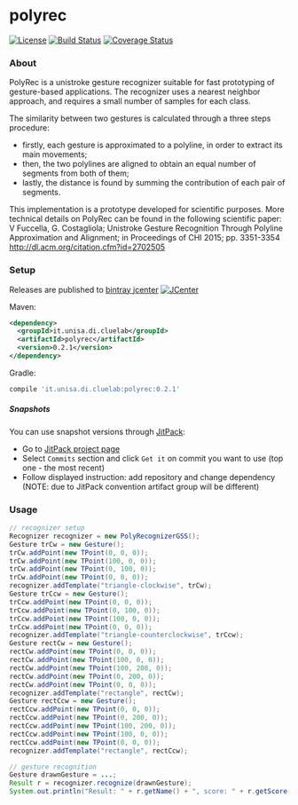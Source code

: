 # polyrec

[![License](https://img.shields.io/badge/License-BSD%203--Clause-blue.svg)](https://opensource.org/licenses/BSD-3-Clause)
[![Build Status](http://img.shields.io/travis/cluelab/polyrec.svg?style=flat&branch=master)](https://travis-ci.org/cluelab/polyrec)
[![Coverage Status](https://img.shields.io/coveralls/cluelab/polyrec.svg?style=flat)](https://coveralls.io/r/cluelab/polyrec?branch=master)

### About

PolyRec is a unistroke gesture recognizer suitable for fast prototyping of gesture-based applications. The recognizer uses a nearest neighbor approach, and requires a small number of samples for each class.

The similarity between two gestures is calculated through a three steps procedure:
- firstly, each gesture is approximated to a polyline, in order to extract its main movements;
- then, the two polylines are aligned to obtain an equal number of segments from both of them;
- lastly, the distance is found by summing the contribution of each pair of segments.

This implementation is a prototype developed for scientific purposes. More technical details on PolyRec can be found in the following scientific paper:
V Fuccella, G. Costagliola; Unistroke Gesture Recognition Through Polyline Approximation and Alignment; in Proceedings of CHI 2015; pp. 3351-3354
http://dl.acm.org/citation.cfm?id=2702505 

### Setup
 
Releases are published to [bintray jcenter](https://bintray.com/cluelab/polyrec/polyrec/)
[![JCenter](https://img.shields.io/bintray/v/cluelab/polyrec/polyrec.svg?label=jcenter)](https://bintray.com/cluelab/polyrec/polyrec/_latestVersion)

Maven:

```xml
<dependency>
  <groupId>it.unisa.di.cluelab</groupId>
  <artifactId>polyrec</artifactId>
  <version>0.2.1</version>
</dependency>
```

Gradle:

```groovy
compile 'it.unisa.di.cluelab:polyrec:0.2.1'
```

##### Snapshots

You can use snapshot versions through [JitPack](https://jitpack.io):

* Go to [JitPack project page](https://jitpack.io/#cluelab/polyrec)
* Select `Commits` section and click `Get it` on commit you want to use (top one - the most recent)
* Follow displayed instruction: add repository and change dependency (NOTE: due to JitPack convention artifact group will be different)

### Usage

```java
// recognizer setup
Recognizer recognizer = new PolyRecognizerGSS();
Gesture trCw = new Gesture();
trCw.addPoint(new TPoint(0, 0, 0));
trCw.addPoint(new TPoint(100, 0, 0));
trCw.addPoint(new TPoint(0, 100, 0));
trCw.addPoint(new TPoint(0, 0, 0));
recognizer.addTemplate("triangle-clockwise", trCw);
Gesture trCcw = new Gesture();
trCcw.addPoint(new TPoint(0, 0, 0));
trCcw.addPoint(new TPoint(0, 100, 0));
trCcw.addPoint(new TPoint(100, 0, 0));
trCcw.addPoint(new TPoint(0, 0, 0));
recognizer.addTemplate("triangle-counterclockwise", trCcw);
Gesture rectCw = new Gesture();
rectCw.addPoint(new TPoint(0, 0, 0));
rectCw.addPoint(new TPoint(100, 0, 0));
rectCw.addPoint(new TPoint(100, 200, 0));
rectCw.addPoint(new TPoint(0, 200, 0));
rectCw.addPoint(new TPoint(0, 0, 0));
recognizer.addTemplate("rectangle", rectCw);
Gesture rectCcw = new Gesture();
rectCcw.addPoint(new TPoint(0, 0, 0));
rectCcw.addPoint(new TPoint(0, 200, 0));
rectCcw.addPoint(new TPoint(100, 200, 0));
rectCcw.addPoint(new TPoint(100, 0, 0));
rectCcw.addPoint(new TPoint(0, 0, 0));
recognizer.addTemplate("rectangle", rectCcw);

// gesture recognition
Gesture drawnGesture = ...;
Result r = recognizer.recognize(drawnGesture);
System.out.println("Result: " + r.getName() + ", score: " + r.getScore());
```
